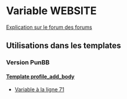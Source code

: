 # Variable WEBSITE
[Explication sur le forum des forums](http://forum.forumactif.com/t294113-listing-des-variables#WEBSITE)

## Utilisations dans les templates

### Version PunBB

#### [Template profile_add_body](punbb/profile_add_body.md)
* [Variable à la ligne 71](../punbb/profile_add_body.tpl#L71)
